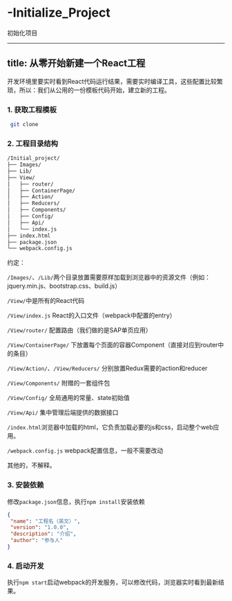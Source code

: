 # -Initialize_Project
初始化项目


---

title: 从零开始新建一个React工程
---

开发环境里要实时看到React代码运行结果，需要实时编译工具，这些配置比较繁琐，所以：我们从公用的一份模板代码开始，建立新的工程。

### 1. 获取工程模板

```bash
 git clone
```

### 2. 工程目录结构

```bash
/Initial_project/
├── Images/
├── Lib/
├── View/
│   ├── router/
│   ├── ContainerPage/
│   ├── Action/
│   ├── Reducers/
│   ├── Components/
│   ├── Config/
│   ├── Api/
│   └── index.js
├── index.html
├── package.json
└── webpack.config.js
```

约定：

`/Images/`、`/Lib/`两个目录放置需要原样加载到浏览器中的资源文件（例如：jquery.min.js、bootstrap.css、build.js）

`/View/`中是所有的React代码

`/View/index.js` React的入口文件（webpack中配置的entry）

`/View/router/` 配置路由（我们做的是SAP单页应用）

`/View/ContainerPage/` 下放置每个页面的容器Component（直接对应到router中的条目）

`/View/Action/`、`/View/Reducers/` 分别放置Redux需要的action和reducer

`/View/Components/` 附赠的一套组件包

`/View/Config/` 全局通用的常量、state初始值

`/View/Api/` 集中管理后端提供的数据接口

`/index.html`浏览器中加载的html，它负责加载必要的js和css，启动整个web应用。

`/webpack.config.js` webpack配置信息，一般不需要改动

其他的，不解释。


### 3. 安装依赖

修改`package.json`信息，执行`npm install`安装依赖

```json
{
 "name": "工程名（英文）",  
 "version": "1.0.0",  
 "description": "介绍",  
 "author": "参与人"
}
```

### 4. 启动开发

执行`npm start`启动webpack的开发服务，可以修改代码，浏览器实时看到最新结果。
